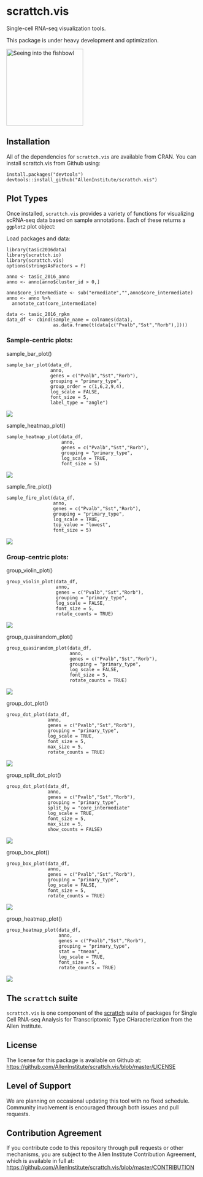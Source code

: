 # scrattch.vis

Single-cell RNA-seq visualization tools.  

This package is under heavy development and optimization.  

<img src="https://upload.wikimedia.org/wikipedia/commons/c/c0/Animal-Cat-Black-cat-watching-fish-bowl.jpg" alt="Seeing into the fishbowl" width="200px"/>

## Installation

All of the dependencies for `scrattch.vis` are available from CRAN. You can install scrattch.vis from Github using:

```
install.packages("devtools")
devtools::install_github("AllenInstitute/scrattch.vis")
```

## Plot Types

Once installed, `scrattch.vis` provides a variety of functions for visualizing scRNA-seq data based on sample annotations. Each of these returns a `ggplot2` plot object:

Load packages and data:
```
library(tasic2016data)
library(scrattch.io)
library(scrattch.vis)
options(stringsAsFactors = F)

anno <- tasic_2016_anno
anno <- anno[anno$cluster_id > 0,]

anno$core_intermediate <- sub("ermediate","",anno$core_intermediate)
anno <- anno %>%
  annotate_cat(core_intermediate)

data <- tasic_2016_rpkm
data_df <- cbind(sample_name = colnames(data),
                 as.data.frame(t(data[c("Pvalb","Sst","Rorb"),])))
```

### Sample-centric plots:

sample_bar_plot()
```
sample_bar_plot(data_df, 
                anno, 
                genes = c("Pvalb","Sst","Rorb"), 
                grouping = "primary_type", 
                group_order = c(1,6,2,9,4),
                log_scale = FALSE,
                font_size = 5,
                label_type = "angle")
```
![](man/figures/sample_bar_plot.png?raw=true)  

sample_heatmap_plot()
```
sample_heatmap_plot(data_df, 
                    anno, 
                    genes = c("Pvalb","Sst","Rorb"), 
                    grouping = "primary_type", 
                    log_scale = TRUE,
                    font_size = 5)
```
![](man/figures/sample_heatmap_plot.png?raw=true)  

sample_fire_plot()
```
sample_fire_plot(data_df, 
                 anno, 
                 genes = c("Pvalb","Sst","Rorb"), 
                 grouping = "primary_type", 
                 log_scale = TRUE,
                 top_value = "lowest",
                 font_size = 5)
```
![](man/figures/sample_fire_plot.png?raw=true)

### Group-centric plots:

group_violin_plot()
```
group_violin_plot(data_df, 
                  anno, 
                  genes = c("Pvalb","Sst","Rorb"), 
                  grouping = "primary_type", 
                  log_scale = FALSE,
                  font_size = 5,
                  rotate_counts = TRUE)
```

![](man/figures/group_violin_plot.png?raw=true)  

group_quasirandom_plot()
```
group_quasirandom_plot(data_df, 
                       anno, 
                       genes = c("Pvalb","Sst","Rorb"), 
                       grouping = "primary_type", 
                       log_scale = FALSE,
                       font_size = 5,
                       rotate_counts = TRUE)
```
![](man/figures/group_quasirandom_plot.png?raw=true)  

group_dot_plot()
```
group_dot_plot(data_df, 
               anno, 
               genes = c("Pvalb","Sst","Rorb"), 
               grouping = "primary_type", 
               log_scale = TRUE,
               font_size = 5,
               max_size = 5,
               rotate_counts = TRUE)
```
![](man/figures/group_dot_plot.png?raw=true)  

group_split_dot_plot()
```
group_dot_plot(data_df, 
               anno, 
               genes = c("Pvalb","Sst","Rorb"), 
               grouping = "primary_type",
               split_by = "core_intermediate"
               log_scale = TRUE,
               font_size = 5,
               max_size = 5,
               show_counts = FALSE)
```
![](man/figures/group_split_dot_plot.png?raw=true)  

group_box_plot()
```
group_box_plot(data_df, 
               anno, 
               genes = c("Pvalb","Sst","Rorb"), 
               grouping = "primary_type", 
               log_scale = FALSE,
               font_size = 5,
               rotate_counts = TRUE)
```
![](man/figures/group_box_plot.png?raw=true)  

group_heatmap_plot()
```
group_heatmap_plot(data_df, 
                   anno, 
                   genes = c("Pvalb","Sst","Rorb"), 
                   grouping = "primary_type", 
                   stat = "tmean",
                   log_scale = TRUE,
                   font_size = 5,
                   rotate_counts = TRUE)
```
![](man/figures/group_heatmap_plot.png?raw=true)  

## The `scrattch` suite

`scrattch.vis` is one component of the [scrattch](https://github.com/AllenInstitute/scrattch/) suite of packages for Single Cell RNA-seq Analysis for Transcriptomic Type CHaracterization from the Allen Institute.

## License

The license for this package is available on Github at: https://github.com/AllenInstitute/scrattch.vis/blob/master/LICENSE

## Level of Support

We are planning on occasional updating this tool with no fixed schedule. Community involvement is encouraged through both issues and pull requests.

## Contribution Agreement

If you contribute code to this repository through pull requests or other mechanisms, you are subject to the Allen Institute Contribution Agreement, which is available in full at: https://github.com/AllenInstitute/scrattch.vis/blob/master/CONTRIBUTION
